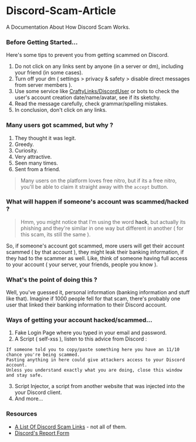 # Discord-Scam-Article
A Documentation About How Discord Scam Works.

### Before Getting Started...
Here's some tips to prevent you from getting scammed on Discord.

1. Do not click on any links sent by anyone (in a server or dm), including your friend (in some cases). 
2. Turn off your dm ( settings > privacy & safety > disable direct messages from server members ).
3. Use some service like [CraftyLinks/DiscordUser](https://links.is-a.dev/user/) or bots to check the user's account creation date/name/avatar, see if its sketchy.
4. Read the message carefully, check grammar/spelling mistakes. 
5. In conclusion, don't click on any links.

### Many users got scammed, but why ?
1. They thought it was legit.
2. Greedy.
3. Curiosity.
4. Very attractive.
5. Seen many times.
6. Sent from a friend.

> Many users on the platform loves free nitro, but if its a free nitro, you'll be able to claim it straight away with the `accept` button.

### What will happen if someone's account was scammed/hacked ?
> Hmm, you might notice that I'm using the word **hack**, but actually its phishing and they're similar in one way but different in another ( for this scam, its still the same ).

So, if someone's account got scammed, more users will get their account scammed ( by that account ), they might leak their banking information, if they had to the scammer as well. Like, think of someone having full access to your account ( your server, your friends, people you know ).

### What's the point of doing this ?
Well, you've guessed it, personal information (banking information and stuff like that). Imagine if 1000 people fell for that scam, there's probably one user that linked their banking information to their Discord account. 

### Ways of getting your account hacked/scammed...
1. Fake Login Page where you typed in your email and password.
2. A Script ( self-xss ), listen to this advice from Discord :
```
If someone told you to copy/paste something here you have an 11/10 chance you're being scammed. 
Pasting anything in here could give attackers access to your Discord account. 
Unless you understand exactly what you are doing, close this window and stay safe. 
```
3. Script Injector, a script from another website that was injected into the your Discord client.
4. And more...

### Resources

- [A List Of Discord Scam Links](https://github.com/BuildBot42/discord-scam-links) - not all of them.
- [Discord's Report Form](https://dis.gd/request)
